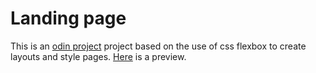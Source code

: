 # Landing page
This is an [odin project](https://www.theodinproject.com) project
based on the use of css flexbox to create layouts and style pages.
[Here](https://xirlorm.github.io/odin-landing_page/) is a preview.
